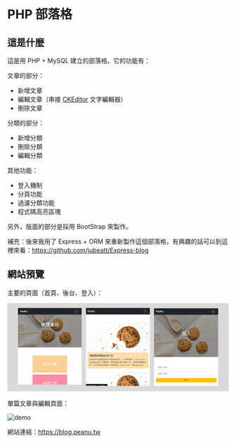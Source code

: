 # PHP 部落格

## 這是什麼

這是用 PHP + MySQL 建立的部落格。它的功能有：

文章的部分：

- 新增文章
- 編輯文章（串接 [CKEditor](https://ckeditor.com/docs/index.html) 文字編輯器）
- 刪除文章

分類的部分：

- 新增分類
- 刪除分類
- 編輯分類

其他功能：

- 登入機制
- 分頁功能
- 過濾分類功能
- 程式碼高亮區塊

另外，版面的部分是採用 BootStrap 來製作。

補充：後來我用了 Express + ORM 來重新製作這個部落格，有興趣的話可以到這裡來看：https://github.com/jubeatt/Express-blog

## 網站預覽

主要的頁面（首頁、後台、登入）：

![preview](preview.jpg)

單篇文章與編輯頁面：

![demo](demo.gif)


網站連結：https://blog.peanu.tw
